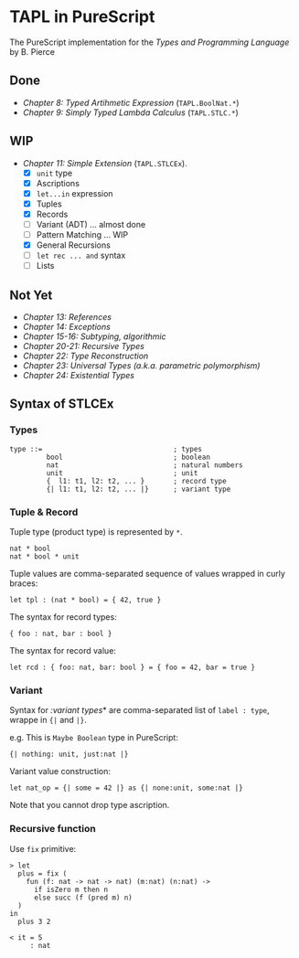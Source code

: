 # TAPL in PureScript
The PureScript implementation for the *Types and Programming Language* by B. Pierce

## Done
  - *Chapter 8: Typed Artihmetic Expression* (`TAPL.BoolNat.*`)
  - *Chapter 9: Simply Typed Lambda Calculus* (`TAPL.STLC.*`)

## WIP
  - *Chapter 11: Simple Extension* (`TAPL.STLCEx`).
     - [x] `unit` type 
     - [x] Ascriptions
     - [x] `let...in` expression
     - [x] Tuples 
     - [x] Records
     - [ ] Variant (ADT)      ... almost done
     - [ ] Pattern Matching   ... WIP
     - [x] General Recursions
     - [ ] `let rec ... and` syntax
     - [ ] Lists

## Not Yet
  - *Chapter 13: References* 
  - *Chapter 14: Exceptions* 
  - *Chapter 15-16: Subtyping, algorithmic*
  - *Chapter 20-21: Recursive Types*
  - *Chapter 22: Type Reconstruction*
  - *Chapter 23: Universal Types (a.k.a. parametric polymorphism)* 
  - *Chapter 24: Existential Types*

## Syntax of STLCEx
### Types
```
type ::=                                ; types
         bool                           ; boolean
         nat                            ; natural numbers
         unit                           ; unit
         {  l1: t1, l2: t2, ... }       ; record type
         {| l1: t1, l2: t2, ... |}      ; variant type
```

### Tuple & Record
Tuple type (product type) is represented by `*`.
```
nat * bool
nat * bool * unit 
```

Tuple values are comma-separated sequence of values wrapped in curly braces:
```
let tpl : (nat * bool) = { 42, true }
```

The syntax for record types:
```
{ foo : nat, bar : bool }
```

The syntax for record value:
```
let rcd : { foo: nat, bar: bool } = { foo = 42, bar = true }
```

### Variant 
Syntax for *:variant types** are comma-separated list of `label : type`,
wrappe in `{|` and `|}`.

e.g. This is `Maybe Boolean` type in PureScript:
```
{| nothing: unit, just:nat |}
```

Variant value construction:
```
let nat_op = {| some = 42 |} as {| none:unit, some:nat |}
```
Note that you cannot drop type ascription.

### Recursive function
Use `fix` primitive:
```
> let 
  plus = fix (
    fun (f: nat -> nat -> nat) (m:nat) (n:nat) ->
      if isZero m then n 
      else succ (f (pred m) n)
  )
in 
  plus 3 2

< it = 5
     : nat
```